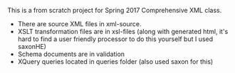 This is a from scratch project for Spring 2017 Comprehensive XML class.
* There are source XML files in xml-source.
* XSLT transformation files are in xsl-files (along with generated html, it's hard to find a user friendly processor to do this yourself but I used saxonHE)
* Schema documents are in validation
* XQuery queries located in queries folder (also used saxon for this)
